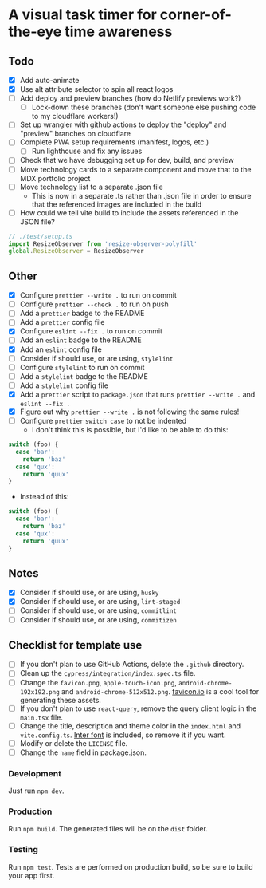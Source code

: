 # A visual task timer for corner-of-the-eye time awareness

## Todo

- [x] Add auto-animate
- [x] Use alt attribute selector to spin all react logos
- [ ] Add deploy and preview branches (how do Netlify previews work?)
  - [ ] Lock-down these branches (don't want someone else pushing code to my cloudflare workers!)
- [ ] Set up wrangler with github actions to deploy the "deploy" and "preview" branches on cloudflare
- [ ] Complete PWA setup requirements (manifest, logos, etc.)
  - [ ] Run lighthouse and fix any issues
- [ ] Check that we have debugging set up for dev, build, and preview
- [ ] Move technology cards to a separate component and move that to the MDX portfolio project
- [ ] Move technology list to a separate .json file
  - This is now in a separate .ts rather than .json file in order to ensure that the referenced images are included in the build
- [ ] How could we tell vite build to include the assets referenced in the JSON file?

```js
// ./test/setup.ts
import ResizeObserver from 'resize-observer-polyfill'
global.ResizeObserver = ResizeObserver
```

## Other

- [x] Configure `prettier --write .` to run on commit
- [ ] Configure `prettier --check .` to run on push
- [ ] Add a `prettier` badge to the README
- [ ] Add a `prettier` config file
- [x] Configure `eslint --fix .` to run on commit
- [ ] Add an `eslint` badge to the README
- [x] Add an `eslint` config file
- [ ] Consider if should use, or are using, `stylelint`
- [ ] Configure `stylelint` to run on commit
- [ ] Add a `stylelint` badge to the README
- [ ] Add a `stylelint` config file
- [x] Add a `prettier` script to `package.json` that runs `prettier --write .` and `eslint --fix .`
- [x] Figure out why `prettier --write .` is not following the same rules!
- [ ] Configure `prettier` `switch case` to not be indented
  - I don't think this is possible, but I'd like to be able to do this:

```js
switch (foo) {
  case 'bar':
    return 'baz'
  case 'qux':
    return 'quux'
}
```

- Instead of this:

```js
switch (foo) {
  case 'bar':
    return 'baz'
  case 'qux':
    return 'quux'
}
```

## Notes

- [x] Consider if should use, or are using, `husky`
- [x] Consider if should use, or are using, `lint-staged`
- [ ] Consider if should use, or are using, `commitlint`
- [ ] Consider if should use, or are using, `commitizen`

## Checklist for template use

- [ ] If you don't plan to use GitHub Actions, delete the `.github` directory.
- [ ] Clean up the `cypress/integration/index.spec.ts` file.
- [ ] Change the `favicon.png`, `apple-touch-icon.png`, `android-chrome-192x192.png` and `android-chrome-512x512.png`. [favicon.io](https://favicon.io) is a cool tool for generating these assets.
- [ ] If you don't plan to use `react-query`, remove the query client logic in the `main.tsx` file.
- [ ] Change the title, description and theme color in the `index.html` and `vite.config.ts`. [Inter font](https://rsms.me/inter/) is included, so remove it if you want.
- [ ] Modify or delete the `LICENSE` file.
- [ ] Change the `name` field in package.json.

### Development

Just run `npm dev`.

### Production

Run `npm build`. The generated files will be on the `dist` folder.

### Testing

Run `npm test`. Tests are performed on production build, so be sure to build your app first.

